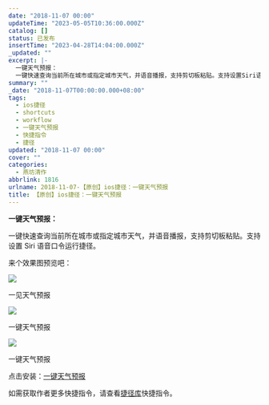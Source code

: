```yaml
---
date: "2018-11-07 00:00"
updateTime: "2023-05-05T10:36:00.000Z"
catalog: []
status: 已发布
insertTime: "2023-04-28T14:04:00.000Z"
_updated: ""
excerpt: |-
  一键天气预报：
  一键快速查询当前所在城市或指定城市天气，并语音播报，支持剪切板粘贴。支持设置Siri语音口令运行捷径。
summary: ""
_date: "2018-11-07T00:00:00.000+08:00"
tags:
  - ios捷径
  - shortcuts
  - workflow
  - 一键天气预报
  - 快捷指令
  - 捷径
updated: "2018-11-07 00:00"
cover: ""
categories:
  - 燕坊清作
abbrlink: 1816
urlname: 2018-11-07-【原创】ios捷径：一键天气预报
title: 【原创】ios捷径：一键天气预报
---
```


**一键天气预报：**

一键快速查询当前所在城市或指定城市天气，并语音播报，支持剪切板粘贴。支持设置 Siri 语音口令运行捷径。

来个效果图预览吧：

![](http://image.bmqy.net/wp-content/uploads/2018/11/68BFCBC302B0235C00881AFC3D5CBB85.jpg)

一见天气预报

![](http://image.bmqy.net/wp-content/uploads/2018/11/IMG_1755.jpg)

一键天气预报

![](http://image.bmqy.net/wp-content/uploads/2018/11/IMG_1756.jpg)

一键天气预报

点击安装：[一键天气预报](https://www.icloud.com/shortcuts/172a41a4f728489aab06b81fa0826572)

如需获取作者更多快捷指令，请查看[捷径库](https://www.bmqy.net/2342.html)快捷指令。
